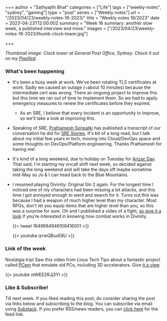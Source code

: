 +++
author = "Sathyajith Bhat"
categories = ["Life"]
tags = ["weekly-notes", "sydney", "gaming"]
type = "post"
series = ["Weekly notes"]
url = "/2023/04/23/weekly-notes-16-2023/"
title = "Weekly notes 16/2023"
date = 2023-04-23T12:00:00Z
summary = "Week 16 summary: another slow week, a published interview and more."
images = ["/2023/04/23/weekly-notes-16-2023/thumb-clock-tower.jpg"]

+++

_Thumbnail image: Clock tower at General Post Office, Sydney. Check it out on my [Pixelfed](https://pxl.mx/p/sathyabhat/554252499913048119)._

### What's been happening

* It's been a busy week at work. We've been rotating TLS certificates at work. Sadly we caused an outage (~about 10 minutes) because the intermediate cert was wrong. There an ongoing project to improve this but this time we ran out of time to implement them. So we had to apply emergency measures to renew the certificates before they expired. 
    * As an SRE, I believe that every incident is an opportunity to improve, so we'll take a look at improving this.
* Speaking of SRE, [Prathamesh Sonpatki](https://twitter.com/prathamesh2_) has published a transcript of our conversation he did for [SRE Stories](https://www.srestories.dev/p/sre-story-with-sathya-bhat). It's bit of a long read, but I talk about my initial few years in tech, moving into Cloud/DevOps space and some thoughts on DevOps/Platform engineering. Thanks Prathamesh for having me!
* It's kind of a long weekend, due to holiday on Tuesday for [Anzac Day](https://en.wikipedia.org/wiki/Anzac_Day). That said, I'm starting my oncall shift next week, so decided against taking the long weekend and will take the days off maybe sometime mid-May so Jo & I can head back to the Blue Mountains.
* I resumed playing Divinity: Original Sin 2 again. For the longest time I noticed one of my characters had been missing a lot attacks, and this time I got annoyed enough to went and search for it. Turns out this was because I had a weapon of much higher level than my character. Most RPGs, don't let you equip items that are higher level than you, so this was a surprise for sure. Oh and I published a video of a fight, [so give it a look](https://www.youtube.com/watch?v=izrwQBuxE8U) if you're interested in knowing how combat works in Divinity. 

    {{< tweet 1649684946108416001 >}}

    {{< youtube izrwQBuxE8U >}}


### Link of the week

Nostalgia trip! Saw this video from Linus Tech Tips about a fantastic project called [PCem](https://pcem-emulator.co.uk/) that emulate old PCs, including 3D accelerators. Give [it a view](https://www.youtube.com/watch?v=mWEE2RJj3YI).

{{< youtube mWEE2RJj3YI >}}

### Like & Subscribe!

Till next week. If you liked reading this post, do consider sharing the post via links below and subscribing to the blog. You can subscribe via email using [Substack](https://sathyabhat.substack.com/). If you prefer RSS/news readers, you can [click here](https://sathyabh.at/index.xml) for the feed link.